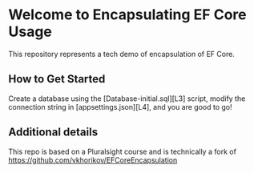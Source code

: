 Welcome to Encapsulating EF Core Usage
=====================

This repository represents a tech demo of encapsulation of EF Core.

How to Get Started
--------------

Create a database using the [Database-initial.sql][L3] script, modify the connection string in [appsettings.json][L4], and you are good to go!

Additional details
---------------------------
This repo is based on a Pluralsight course and is technically a fork of https://github.com/vkhorikov/EFCoreEncapsulation
